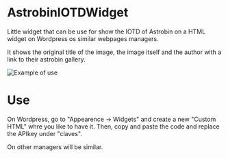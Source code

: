# AstrobinIOTDWidget
Little widget that can be use for show the IOTD of Astrobin on a HTML widget on Wordpress os similar webpages managers.

It shows the original title of the image, the image itself and the author with a link to their astrobin gallery.

![Example of use](https://cdn.astrobin.com/thumbs/Lq52RTxaMni1_1824x0_onHUjG7o.jpg)

# Use
On Wordpress, go to "Appearence -> Widgets" and create a new "Custom HTML" whre you like to have it. Then, copy and paste the code and replace the APIkey under "claves".

On other managers will be similar.
